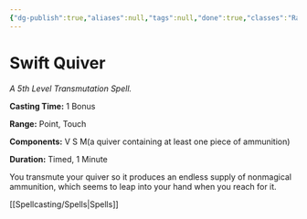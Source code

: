 ```yaml
---
{"dg-publish":true,"aliases":null,"tags":null,"done":true,"classes":"Ranger,","spellLevel":5,"school":"Transmutation","source":"PHB","permalink":"/spells/swift-quiver/","dgHomeLink":false,"dgPassFrontmatter":true}
---
```


# Swift Quiver
*A 5th Level Transmutation Spell.*

**Casting Time:** 1 Bonus

**Range:** Point, Touch

**Components:** V S M(a quiver containing at least one piece of ammunition)

**Duration:** Timed, 1 Minute

You transmute your quiver so it produces an endless supply of nonmagical ammunition, which seems to leap into your hand when you reach for it.

[[Spellcasting/Spells|Spells]]